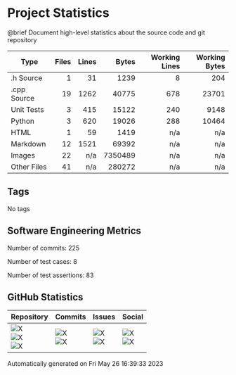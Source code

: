 Project Statistics
==================

@brief Document high-level statistics about the source code and
       git repository

| Type | Files | Lines | Bytes | Working Lines | Working Bytes |
|------|------:|------:|------:|--------------:|--------------:|
|.h Source|1|31|1239|8|204|
|.cpp Source|19|1262|40775|678|23701|
|Unit Tests|3|415|15122|240|9148|
|Python|3|620|19026|288|10464|
|HTML|1|59|1419|n/a|n/a|
|Markdown|12|1521|69392|n/a|n/a|
|Images|22|n/a|7350489|n/a|n/a|
|Other	Files|41|n/a|280272|n/a|n/a|

## Tags
No tags

## Software Engineering Metrics

Number of commits:  225

Number of test cases:  8

Number of test assertions:  83

## GitHub Statistics
| Repository                           | Commits                   | Issues                  | Social                    |
|--------------------------------------|---------------------------|-------------------------|---------------------------|
| ![X](https://img.shields.io/github/languages/code-size/marknelsonengineer/empire?style=plastic) <br/> ![X](https://img.shields.io/github/repo-size/marknelsonengineer/empire?style=plastic) <br/> ![X](https://img.shields.io/github/contributors/marknelsonengineer/empire?style=plastic) | ![X](https://img.shields.io/github/commit-activity/w/marknelsonengineer/empire?style=plastic) <br/> ![X](https://img.shields.io/github/last-commit/marknelsonengineer/empire?style=plastic) | ![X](https://img.shields.io/github/issues-raw/marknelsonengineer/empire?style=plastic) <br/> ![X](https://img.shields.io/github/issues-closed-raw/marknelsonengineer/empire?style=plastic) | ![X](https://img.shields.io/github/forks/marknelsonengineer/empire?style=plastic) <br/> ![X](https://img.shields.io/github/stars/marknelsonengineer/empire?style=plastic) |

Automatically generated on Fri May 26 16:39:33 2023
